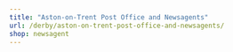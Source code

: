 ```yaml
---
title: "Aston-on-Trent Post Office and Newsagents"
url: /derby/aston-on-trent-post-office-and-newsagents/
shop: newsagent
---
```


